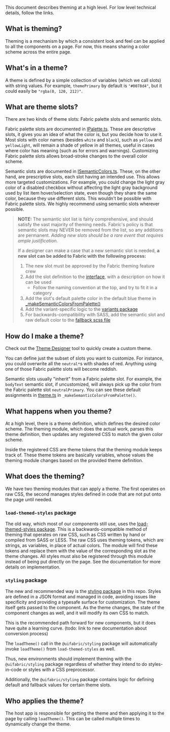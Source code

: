 This document describes theming at a high level. For low level technical details, follow the links.

## What is theming?

Theming is a mechanism by which a consistent look and feel can be applied to all the components on a page. For now, this means sharing a color scheme across the entire page.

## What's in a theme?

A theme is defined by a simple collection of variables (which we call slots) with string values.
For example, `themePrimary` by default is `"#0078d4"`, but it could easily be `"rgba(0, 120, 212)"`.

## What are theme slots?

There are two kinds of theme slots: Fabric palette slots and semantic slots.

Fabric palette slots are documented in [IPalette.ts](https://github.com/OfficeDev/office-ui-fabric-react/blob/master/packages/styling/src/interfaces/IPalette.ts).
These are descriptive slots, it gives you an idea of what the color is, but you decide how to use it.
Most slots with color names (besides `white` and `black`), such as `yellow` and `yellowLight`, will remain a shade of yellow in all themes, useful in cases where color has meaning (such as for errors and warnings).
Customizing Fabric palette slots allows broad-stroke changes to the overall color scheme.

Semantic slots are documented in [ISemanticColors.ts](https://github.com/OfficeDev/office-ui-fabric-react/blob/master/packages/styling/src/interfaces/ISemanticColors.ts).
These, on the other hand, are prescriptive slots, each slot having an intended use.
This allows more targeted customizations.
For example, you could change the light gray color of a disabled checkbox without affecting the light gray background used by list item hover/selection state, even though they share the same color, because they use different slots.
This wouldn't be possible with Fabric palette slots.
We highly recommend using semantic slots wherever possible.

<a name="add-semantic-slot"></a>

> **NOTE:** The semantic slot list is fairly comprehensive, and should satisfy the vast majority of theming needs. Fabric's policy is that semantic slots may NEVER be removed from the list, so any additions are permanent. _Adding new slots should be a rare event that requires ample justification._
>
> If a designer can make a case that a new semantic slot is needed, **a new slot can be added to Fabric with the following process:**
>
> 1. The new slot must be approved by the Fabric theming feature crew
> 2. Add the slot definition to the [interface](https://github.com/OfficeDev/office-ui-fabric-react/blob/master/packages/styling/src/interfaces/ISemanticColors.ts), with a description on how it can be used
>    - Follow the naming convention at the top, and try to fit it in a category
> 3. Add the slot's default palette color in the default blue theme in [\_makeSemanticColorsFromPalette()](https://github.com/OfficeDev/office-ui-fabric-react/blob/master/packages/styling/src/styles/theme.ts)
> 4. Add the variant-specific logic to the [variants package](https://github.com/OfficeDev/office-ui-fabric-react/blob/master/packages/variants/src/variants.ts)
> 5. For backwards-compatibility with SASS, add the semantic slot and raw default color to the [fallback scss file](https://github.com/OfficeDev/office-ui-fabric-react/blob/master/packages/office-ui-fabric-react/src/common/_semanticSlots.scss)

## How do I make a theme?

Check out the [Theme Designer](https://aka.ms/themedesigner) tool to quickly create a custom theme.

You can define just the subset of slots you want to customize.
For instance, you could overwrite all the `neutral*`s with shades of red.
Anything using one of those Fabric palette slots will become reddish.

Semantic slots usually "inherit" from a Fabric palette slot.
For example, the `bodyText` semantic slot, if uncustomized, will always pick up the color from the Fabric palette slot `neutralPrimary`.
You can see these default assignments in [theme.ts](https://github.com/OfficeDev/office-ui-fabric-react/blob/master/packages/styling/src/styles/theme.ts) in `_makeSemanticColorsFromPalette()`.

## What happens when you theme?

At a high level, there is a theme definition, which defines the desired color scheme. The theming module, which does the actual work, parses this theme definition, then updates any registered CSS to match the given color scheme.

Inside the registered CSS are theme tokens that the theming module keeps track of. These theme tokens are basically variables, whose values the theming module changes based on the provided theme definition.

## What does the theming?

We have two theming modules that can apply a theme.
The first operates on raw CSS, the second manages styles defined in code that are not put onto the page until needed.

### `load-themed-styles` package

The old way, which most of our components still use, uses the [load-themed-styles package](https://github.com/Microsoft/web-build-tools/tree/292582a72afbcff6409c89bfb258ca6fa65f27b3/libraries/load-themed-styles).
This is a backwards-compatible method of theming that operates on raw CSS, such as CSS written by hand or compiled from SASS or LESS.
The raw CSS uses theming tokens, which are strings, as variables, in place of actual colors.
The module will find these tokens and replace them with the value of the corresponding slot as the theme changes.
All styles must also be registered through this module instead of being put directly on the page.
See the documentation for more details on implementation.

### `styling` package

The new and recommended way is the [styling package](Component-Styling) in this repo.
Styles are defined in a JSON format and managed in code, avoiding issues like specificity and providing a typesafe surface for customization.
The theme itself gets passed to the component. As the theme changes, the state of the component changes as well, and it will modify its own CSS to match.

This is the recommended path forward for new components, but it does have quite a learning curve.
(todo: link to new documentation about conversion process)

The `loadTheme()` call in the `@uifabric/styling` package will automatically invoke `loadTheme()` from `load-themed-styles` as well.

Thus, new environments should implement theming with the `@uifabric/styling` package regardless of whether they intend to do styles-in-code or styles with a CSS preprocessor.

Additionally, the `@uifabric/styling` package contains logic for defining default and fallback values for certain theme slots.

## Who applies the theme?

The host app is responsible for getting the theme and then applying it to the page by calling `loadTheme()`.
This can be called multiple times to dynamically change the theme.
